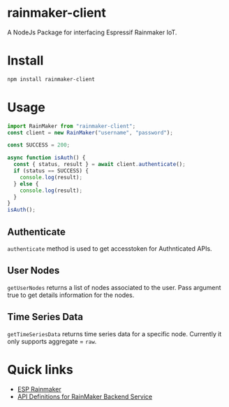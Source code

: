 # rainmaker-client

A NodeJs Package for interfacing Espressif Rainmaker IoT.

# Install

```bash
npm install rainmaker-client
```

# Usage

```js
import RainMaker from "rainmaker-client";
const client = new RainMaker("username", "password");

const SUCCESS = 200;

async function isAuth() {
  const { status, result } = await client.authenticate();
  if (status == SUCCESS) {
    console.log(result);
  } else {
    console.log(result);
  }
}
isAuth();
```

## Authenticate

`authenticate` method is used to get accesstoken for Authnticated APIs.

## User Nodes

`getUserNodes` returns a list of nodes associated to the user. Pass argument true to get details information for the nodes.

## Time Series Data

`getTimeSeriesData` returns time series data for a specific node. Currently it only supports aggregate = `raw`.

# Quick links

- [ESP Rainmaker](https://rainmaker.espressif.com/)
- [API Definitions for RainMaker Backend Service](https://swaggerapis.rainmaker.espressif.com/)
